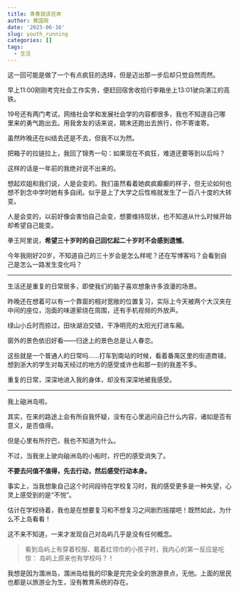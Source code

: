 ```yaml
---
title: 青春就该狂奔
author: 黄国政
date: '2023-06-16'
slug: youth_running
categories: []
tags:
  - 生活
---
```


<!--more-->

这一回可能是做了一个有点疯狂的选择，但是迈出那一步后却只觉自然而然。

早上11:00刚刚考完社会工作实务，便赶回宿舍收拾行李箱坐上13:01驶向湛江的高铁。

19号还有两门考试，网络社会学和发展社会学的内容都很多，我也不知道自己哪里来的勇气跑出去。用我舍友的话来说，期末还跑出去旅行，你不寄谁寄。

虽然昨晚还在纠结去还是不去，但我不以为然。

把箱子的拉链拉上，我回了锦秀一句：如果现在不疯狂，难道还要等到以后吗？

这样的话是一年前的我绝对说不出来的。

想起欢姐和我们说，人是会变的。我们虽然看着她疯疯癫癫的样子，但无论如何也想不到念中学时她有多自闭。似乎是上了大学之后性格就发生了一百八十度的大转变。

人是会变的，以前好像会害怕自己会变，想要维持现状，也不知道从什么时候开始却希望自己能变。

拳王阿里说，**希望三十岁时的自己回忆起二十岁时不会感到遗憾**。

今年我刚好20岁，不知道自己的三十岁会是怎么样呢？还在写博客吗？会看到自己是怎么一路发生变化吗？

---

生活还是重复的日常居多，即使我们的脑子喜欢想象许多浪漫的场景。

昨晚还在想着可以有一个靠窗的相对宽敞的位置复习，实际上今天被两个大汉夹在中间的座位，泡面的味道萦绕在周围，还有手机视频的外放声。

绿山小丘时而掠过，田块湖泊交错，干净明亮的太阳光打进车厢。

窗外的景色依旧好看——归途上的景色总是让人眷恋。

这些就是一个普通人的日常吗……打车到南站的时候，看着番禺区里的街道商铺，想到浙大的学生对每天经过的地方的感受或许也和那一刻的我差不多。

重复的日常，深深地进入我的身体，却没有深深地被我感受。

---

我上硇洲岛啦。

其实，在来的路途上会有所自我怀疑，没有在心里追问自己什么内容，诸如是否有意义，是否值得。

但是心里有所拧巴，我也不知道为什么。

不过，当我坐上驶向硇洲岛的小船时，拧巴的感受消失了。

**不要去问值不值得，先去行动，然后感受行动本身。**

事实上，当我想象自己这个时间段待在学校复习时，我的感受更多是一种失望，心灵上感受到的是“不悦”。

估计在学校待着，我也是在想要复习和不想复习之间剧烈摇摆吧！既然如此，为什么不上岛看看！

这不来不知道，一来才发现自己对岛屿几乎是没有任何概念。

> 看到岛屿上有穿着校服、戴着红领巾的小孩子时，我内心的第一反应是吃惊：
> 岛屿上原来也有学校吗？！

我想是因为涠洲岛，涠洲岛给我的印象是完完全全的旅游景点，无他。上面的居民也都是以旅游业为生，没有教育系统的存在。
